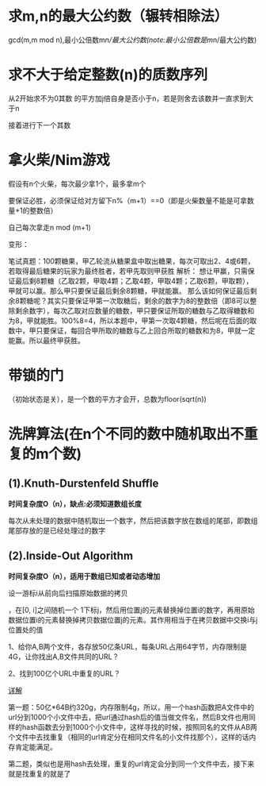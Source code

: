 # 求m,n的最大公约数（辗转相除法）

gcd(m,m mod n),最小公倍数m*n/最大公约数(note:最小公倍数是m*n/最大公约数)

# 求不大于给定整数(n)的质数序列

从2开始求不为0其数  的平方加j倍自身是否小于n，若是则舍去该数并一直求到大于n

接着进行下一个其数


# 拿火柴/Nim游戏

假设有n个火柴，每次最少拿1个，最多拿m个

要保证必胜，必须保证给对方留下n%（m+1）==0（即是火柴数量不能是可拿数量+1的整数倍）

自己每次拿走n mod (m+1)

变形：

笔试真题：100颗糖果，甲乙轮流从糖果盒中取出糖果，每次可取出2、4或6颗，若取得最后糖果的玩家为最终胜者，若甲先取则甲获胜
解析：
想让甲赢，只需保证最后剩8颗糖（乙取2颗，甲取4颗；乙取4颗，甲取4颗；乙取6颗，甲取颗），甲就可以赢。那么甲只要保证最后剩余8颗糖，甲就能赢。
那么该如何保证最后剩余8颗糖呢？其实只要保证甲第一次取糖后，剩余的数字为8的整数倍（即8可以整除剩余数字），每次乙取对应数量的糖数，甲只要保证所取的糖数与乙取得糖数和为8，甲就能胜。100%8=4，所以本题中，甲第一次取4颗糖，然后呢在后面的取数中，甲只要保证，每回合甲所取的糖数与乙上回合所取的糖数和为8，甲就一定能赢。所以最终甲获胜。


# 带锁的门

（初始状态是关），是一个数的平方才会开，总数为floor(sqrt(n))





# 洗牌算法(在n个不同的数中随机取出不重复的m个数)

## (1).Knuth-Durstenfeld Shuffle

**时间复杂度O（n），缺点:必须知道数组长度**

每次从未处理的数据中随机取出一个数字，然后把该数字放在数组的尾部，即数组尾部存放的是已经处理过的数字

## (2).Inside-Out Algorithm

**时间复杂度O（n），适用于数组已知或者动态增加**

设一游标i从前向后扫描原始数据的拷贝

，在[0, i]之间随机一个 1下标j，然后用位置j的元素替换掉位置i的数字，再用原始数据位置i的元素替换掉拷贝数据位置j的元素。其作用相当于在拷贝数据中交换i与j位置处的值



1、给你A,B两个文件，各存放50亿条URL，每条URL占用64字节，内存限制是4G，让你找出A,B文件共同的URL？

2、找到100亿个URL中重复的URL？

[详解](https://www.2cto.com/net/201805/744799.html)

第一题：50亿*64B约320g，内存限制4g，所以，用一个hash函数把A文件中的url分到1000个小文件中去，把url通过hash后的值当做文件名，然后B文件也用同样的hash函数去分到1000个小文件中，这样寻找的时候，按照同名的文件从AB两个文件中去找重复（相同的url肯定分在相同文件名的小文件找那个），这样的话内存肯定能满足。  

 第二题，类似也是用hash去处理，重复的url肯定会分到同一个文件中去，接下来就是找重复的就是了

